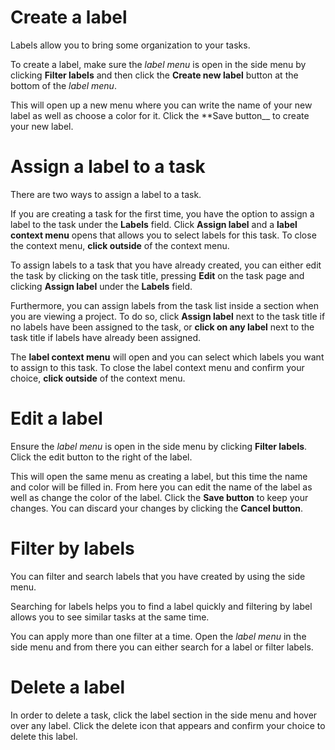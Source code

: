 <!--
SPDX-FileCopyrightText: 2024 JWP Consulting GK

SPDX-License-Identifier: AGPL-3.0-or-later
-->

# Create a label

Labels allow you to bring some organization to your tasks.

To create a label, make sure the _label menu_ is open in the side menu by
clicking **Filter labels** and then click the **Create new label** button at
the bottom of the _label menu_.

This will open up a new menu where you can write the name of your new label as
well as choose a color for it. Click the \*\*Save button\_\_ to create your new
label.

# Assign a label to a task

There are two ways to assign a label to a task.

If you are creating a task for the first time, you have the option to assign a
label to the task under the **Labels** field. Click **Assign label** and a
**label context menu** opens that allows you to select labels for this task. To
close the context menu, **click outside** of the context menu.

To assign labels to a task that you have already created, you can either edit
the task by clicking on the task title, pressing **Edit** on the task page and
clicking **Assign label** under the **Labels** field.

Furthermore, you can assign labels from the task list inside a section when you
are viewing a project. To do so, click **Assign label** next to the task title
if no labels have been assigned to the task, or **click on any label** next to
the task title if labels have already been assigned.

The **label context menu** will open and you can select which labels you want
to assign to this task. To close the label context menu and confirm your
choice, **click outside** of the context menu.

# Edit a label

Ensure the _label menu_ is open in the side menu by clicking **Filter labels**.
Click the edit button to the right of the label.

This will open the same menu as creating a label, but this time the name and
color will be filled in. From here you can edit the name of the label as well
as change the color of the label. Click the **Save button** to keep your
changes. You can discard your changes by clicking the **Cancel button**.

# Filter by labels

You can filter and search labels that you have created by using the side menu.

Searching for labels helps you to find a label quickly and filtering by label
allows you to see similar tasks at the same time.

You can apply more than one filter at a time. Open the _label menu_ in the side
menu and from there you can either search for a label or filter labels.

# Delete a label

In order to delete a task, click the label section in the side menu and hover
over any label. Click the delete icon that appears and confirm your choice to
delete this label.

